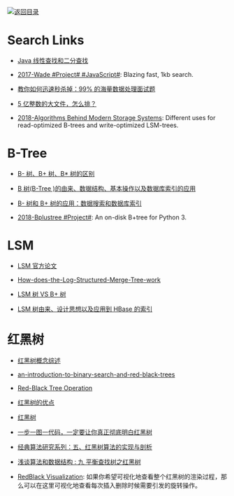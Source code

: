 [![返回目录](https://user-images.githubusercontent.com/5803001/38079637-ff0abcf0-3371-11e8-9b76-ad651620afc7.jpg)](https://github.com/wxyyxc1992/Awesome-Links)

# Search Links

* [Java 线性查找和二分查找](http://blog.163.com/magicc_love/blog/static/185853662201471941758112/)

* [2017-Wade #Project# #JavaScript#](https://github.com/KingPixil/wade): Blazing fast, 1kb search.

- [教你如何迅速秒杀掉：99% 的海量数据处理面试题](http://blog.csdn.net/v_july_v/article/details/7382693)

- [5 亿整数的大文件，怎么排？](http://www.tuicool.com/articles/ui2Qjyz)

- [2018-Algorithms Behind Modern Storage Systems](https://queue.acm.org/detail.cfm?id=3220266): Different uses for read-optimized B-trees and write-optimized LSM-trees.

# B-Tree

* [B- 树、B+ 树、B\* 树的区别](http://blog.csdn.net/dazhong159/article/details/7963846/)

* [B 树(B-Tree )的由来、数据结构、基本操作以及数据库索引的应用](http://www.cnblogs.com/yanghuahui/p/3483047.html)

* [B- 树和 B+ 树的应用：数据搜索和数据库索引 ](http://blog.csdn.net/hguisu/article/details/7786014)

- [2018-Bplustree #Project#](https://github.com/NicolasLM/bplustree): An on-disk B+tree for Python 3.

# LSM

* [LSM 官方论文](https://drive.wps.cn/view/l/ace64c0b315a47ec898c97b7c06a255e)

* [How-does-the-Log-Structured-Merge-Tree-work](https://www.quora.com/How-does-the-Log-Structured-Merge-Tree-work)

* [LSM 树 VS B+ 树](http://blog.csdn.net/dbanote/article/details/8897599)

- [LSM 树由来、设计思想以及应用到 HBase 的索引](http://www.cnblogs.com/yanghuahui/p/3483754.html)

# 红黑树

* [红黑树概念综述](https://www.cs.auckland.ac.nz/software/AlgAnim/red_black.html)

* [an-introduction-to-binary-search-and-red-black-trees](https://www.topcoder.com/community/data-science/data-science-tutorials/an-introduction-to-binary-search-and-red-black-trees/)

* [Red-Black Tree Operation](https://www.cs.auckland.ac.nz/software/AlgAnim/red_black_op.html)

* [红黑树的优点](http://blog.csdn.net/yxc135/article/details/7939671)

* [红黑树](http://blog.csdn.net/eric491179912/article/details/6179908)

* [ 一步一图一代码，一定要让你真正彻底明白红黑树 ](http://blog.csdn.net/chenhuajie123/article/details/11951777)

* [经典算法研究系列：五、红黑树算法的实现与剖析 ](http://blog.csdn.net/v_JULY_v/article/details/6109153)

* [浅谈算法和数据结构 : 九 平衡查找树之红黑树](http://www.cnblogs.com/yangecnu/p/Introduce-Red-Black-Tree.html)

- [RedBlack Visualization](https://www.cs.usfca.edu/~galles/visualization/RedBlack.html): 如果你希望可视化地查看整个红黑树的渲染过程，那么可以在这里可视化地查看每次插入删除时候需要引发的旋转操作。

